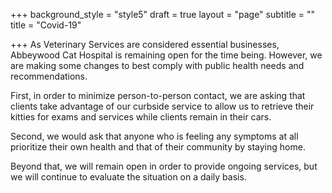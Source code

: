 +++
background_style = "style5"
draft = true
layout = "page"
subtitle = ""
title = "Covid-19"

+++
As Veterinary Services are considered essential businesses, Abbeywood Cat Hospital is remaining open for the time being.  However, we are making some changes to best comply with public health needs and recommendations.

First, in order to minimize person-to-person contact, we are asking that clients take advantage of our curbside service to allow us to retrieve their kitties for exams and services while clients remain in their cars.

Second, we would ask that anyone who is feeling any symptoms at all prioritize their own health and that of their community by staying home.

Beyond that, we will remain open in order to provide ongoing services, but we will continue to evaluate the situation on a daily basis.
